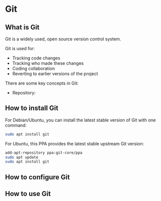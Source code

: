 # Git

## What is Git

Git is a widely used, open source version control system.

Git is used for:

- Tracking code changes
- Tracking who made these changes
- Coding collaboration
- Reverting to earlier versions of the project

There are some key concepts in Git:

- Repository:

## How to install Git

For Debian/Ubuntu, you can install the latest stable version of Git with one command:

```bash
sudo apt install git
```

For Ubuntu, this PPA provides the latest stable upstream Git version:

```bash
add-apt-repository ppa:git-core/ppa
sudo apt update
sudo apt install git
```

## How to configure Git

## How to use Git
